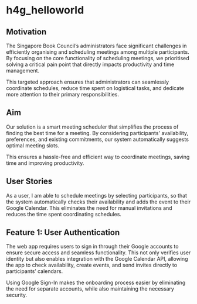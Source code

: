# h4g_helloworld
## Motivation
The Singapore Book Council’s administrators face significant challenges in efficiently organising and scheduling meetings among multiple participants. By focusing on the core functionality of scheduling meetings, we prioritised solving a critical pain point that directly impacts productivity and time management.

This targeted approach ensures that administrators can seamlessly coordinate schedules, reduce time spent on logistical tasks, and dedicate more attention to their primary responsibilities. 

## Aim
Our solution is a smart meeting scheduler that simplifies the process of finding the best time for a meeting. By considering participants' availability, preferences, and existing commitments, our system automatically suggests optimal meeting slots. 

This ensures a hassle-free and efficient way to coordinate meetings, saving time and improving productivity.

## User Stories
As a user, I am able to schedule meetings by selecting participants, so that the system automatically checks their availability and adds the event to their Google Calendar. This eliminates the need for manual invitations and reduces the time spent coordinating schedules.

## Feature 1: User Authentication
The web app requires users to sign in through their Google accounts to ensure secure access and seamless functionality. This not only verifies user identity but also enables integration with the Google Calendar API, allowing the app to check availability, create events, and send invites directly to participants’ calendars.

Using Google Sign-In makes the onboarding process easier by eliminating the need for separate accounts, while also maintaining the necessary security.



